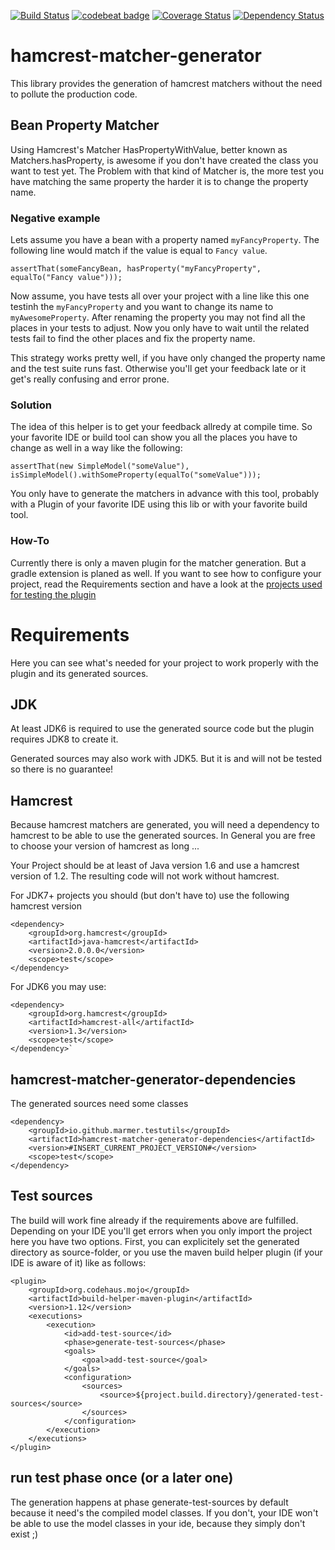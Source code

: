[![Build Status](https://travis-ci.org/marmer/hamcrest-matcher-generator.svg?branch=master)](https://travis-ci.org/marmer/hamcrest-matcher-generator)
[![codebeat badge](https://codebeat.co/badges/e6115b82-9d80-4bdd-b36c-3a32c388f61a)](https://codebeat.co/projects/github-com-marmer-hamcrest-matcher-generator-master)
[![Coverage Status](https://coveralls.io/repos/github/marmer/hamcrest-matcher-generator/badge.svg?branch=master)](https://coveralls.io/github/marmer/hamcrest-matcher-generator?branch=master)
[![Dependency Status](https://www.versioneye.com/user/projects/5957d3e6368b080030c69d3f/badge.svg?style=flat-square)](https://www.versioneye.com/user/projects/5957d3e6368b080030c69d3f)

hamcrest-matcher-generator
==========================
This library provides the generation of hamcrest matchers without the need to pollute the production code. 

Bean Property Matcher
---------------------

Using Hamcrest's Matcher HasPropertyWithValue, better known as Matchers.hasProperty, is awesome if you don't have created the class you want to test yet. The Problem with that kind of Matcher is, the more test you have matching the same property the harder it is to change the property name.

### Negative example

Lets assume you have a bean with a property named `myFancyProperty`. The following line would match if the value is equal to `Fancy value`.

`assertThat(someFancyBean, hasProperty("myFancyProperty", equalTo("Fancy value")));`

Now assume, you have tests all over your project with a line like this one testinh the `myFancyProperty` and you want to change its name to `myAwesomeProperty`. After renaming the property you may not find all the places in your tests to adjust. Now you only have to wait until the related tests fail to find the other places and fix the property name.

This strategy works pretty well, if you have only changed the property name and the test suite runs fast. Otherwise you'll get your feedback late or it get's really confusing and error prone.

### Solution

The idea of this helper is to get your feedback allredy at compile time. So your favorite IDE or build tool can show you all the places you have to change as well in a way like the following:

	assertThat(new SimpleModel("someValue"), isSimpleModel().withSomeProperty(equalTo("someValue")));

You only have to generate the matchers in advance with this tool, probably with a Plugin of your favorite IDE using this lib or with your favorite build tool.

### How-To

Currently there is only a maven plugin for the matcher generation. But a gradle extension is planed as well. If you want to see how to configure your project, read the Requirements section and have a look at the [projects used for testing the plugin](hamcrest-matcher-generator-maven-plugin/src/test/projects)

Requirements
============
Here you can see what's needed for your project to work properly with the plugin and its generated sources.

JDK
---

At least JDK6 is required to use the generated source code but the plugin requires JDK8 to create it.

Generated sources may also work with JDK5. But it is and will not be tested so there is no guarantee!

Hamcrest
--------
Because hamcrest matchers are generated, you will need a dependency to hamcrest to be able to use the generated sources. In General you are free to choose your version of hamcrest as long ...

Your Project should be at least of Java version 1.6 and use a hamcrest version of 1.2. The resulting code will not work without hamcrest.

For JDK7+ projects you should (but don't have to) use the following hamcrest version

	<dependency>
		<groupId>org.hamcrest</groupId>
		<artifactId>java-hamcrest</artifactId>
		<version>2.0.0.0</version>
		<scope>test</scope>
	</dependency>	

For JDK6 you may use:

	<dependency>
		<groupId>org.hamcrest</groupId>
		<artifactId>hamcrest-all</artifactId>
		<version>1.3</version>
		<scope>test</scope>
	</dependency>`


hamcrest-matcher-generator-dependencies
---------------------------------------
The generated sources need some classes 

	<dependency>
		<groupId>io.github.marmer.testutils</groupId>
		<artifactId>hamcrest-matcher-generator-dependencies</artifactId>
		<version>#INSERT_CURRENT_PROJECT_VERSION#</version>
		<scope>test</scope>
	</dependency>
	
Test sources
------------
The build will work fine already if the requirements above are fulfilled. Depending on your IDE you'll get errors when you only import the project here you have two options. First, you can explicitely set the generated directory as source-folder, or you use the maven build helper plugin (if your IDE is aware of it) like as follows:


	<plugin>
		<groupId>org.codehaus.mojo</groupId>
		<artifactId>build-helper-maven-plugin</artifactId>
		<version>1.12</version>
		<executions>
			<execution>
				<id>add-test-source</id>
				<phase>generate-test-sources</phase>
				<goals>
					<goal>add-test-source</goal>
				</goals>
				<configuration>
					<sources>
						<source>${project.build.directory}/generated-test-sources</source>
					</sources>
				</configuration>
			</execution>
		</executions>
	</plugin>
	

run test phase once (or a later one)
------------------------------------
The generation happens at phase generate-test-sources by default because it need's the compiled model classes. If you don't, your IDE won't be able to use the model classes in your ide, because they simply don't exist ;)